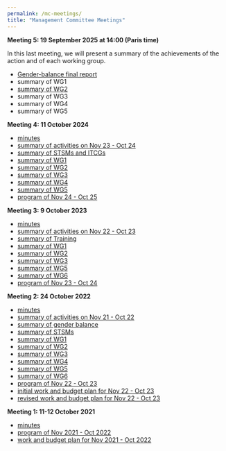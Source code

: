 ```yaml
---
permalink: /mc-meetings/
title: "Management Committee Meetings"
---
```


**Meeting 5: 19 September 2025 at 14:00 (Paris time)**

In this last meeting, we will present a summary of the achievements of the action and of each working group.

- [Gender-balance final report](MC/meeting5/gender-balance.pdf)
- summary of WG1
- [summary of WG2](MC/meeting5/wg2.pdf)
- summary of WG3
- summary of WG4
- summary of WG5


**Meeting 4: 11 October 2024**

- [minutes](MC/meeting4/minutes.md)
- [summary of activities on Nov 23 - Oct 24](MC/meeting4/summary.pdf)
- [summary of STSMs and ITCGs](MC/meeting4/grants.pdf)
- [summary of WG1](MC/meeting4/wg1.md)
- [summary of WG2](MC/meeting4/wg2.pdf)
- [summary of WG3](MC/meeting4/wg3.pdf)
- [summary of WG4](MC/meeting4/wg4.pdf)
- [summary of WG5](MC/meeting4/wg5.pdf)
- [program of Nov 24 - Oct 25](MC/meeting4/plan.pdf)

**Meeting 3: 9 October 2023**

- [minutes](MC/meeting3/minutes.pdf)
- [summary of activities on Nov 22 - Oct 23](MC/meeting3/summary.pdf)
- [summary of Training](MC/meeting3/training.pdf)
- [summary of WG1](MC/meeting3/wg1.md)
- [summary of WG2](MC/meeting3/wg2.pdf)
- [summary of WG3](MC/meeting3/wg3.pdf)
- [summary of WG5](MC/meeting3/wg5.pdf)
- [summary of WG6](MC/meeting3/wg6.pdf)
- [program of Nov 23 - Oct 24](MC/meeting3/plan.pdf)

**Meeting 2: 24 October 2022**

- [minutes](MC/meeting2/minutes.pdf)
- [summary of activities on Nov 21 - Oct 22](MC/meeting2/summary.pdf)
- [summary of gender balance](MC/meeting2/gender-balance.pdf)
- [summary of STSMs](MC/meeting2/stsm.pdf)
- [summary of WG1](../mc-meeting2-wg1)
- [summary of WG2](MC/meeting2/wg2.pdf)
- [summary of WG3](MC/meeting2/wg3.pdf)
- [summary of WG4](MC/meeting2/wg4.pdf)
- [summary of WG5](MC/meeting2/wg5.pdf)
- [summary of WG6](MC/meeting2/wg6.pdf)
- [program of Nov 22 - Oct 23](MC/meeting2/plan.pdf)
- [initial work and budget plan for Nov 22 - Oct 23](MC/meeting2/WBP-AGA-CA20111-2_14841.pdf)
- [revised work and budget plan for Nov 22 - Oct 23](MC/meeting2/WBP-AGA-CA20111-2_15839.pdf)

**Meeting 1: 11-12 October 2021**

- [minutes](MC/meeting1/minutes.pdf)
- [program of Nov 2021 - Oct 2022](/work-plan-1)
- [work and budget plan for Nov 2021 - Oct 2022](MC/meeting1/WBP-AGA-CA20111-1_14049.pdf)

